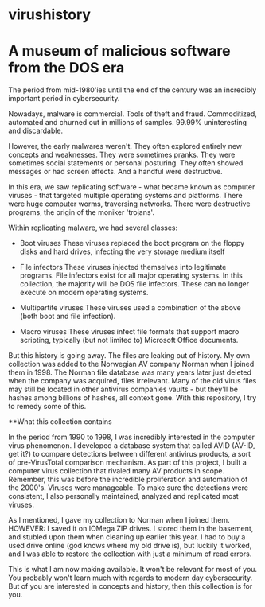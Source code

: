 # virushistory
<h1>A museum of malicious software from the DOS era</h1>

The period from mid-1980'ies until the end of the century was an incredibly important period in cybersecurity. 

Nowadays, malware is commercial. Tools of theft and fraud. Commoditized, automated and churned out in millions of samples.
99.99% uninteresting and discardable.

However, the early malwares weren't. They often explored entirely new concepts and weaknesses. They were sometimes pranks. They were sometimes social statements or personal posturing. They often showed messages or had screen effects. And a handful were destructive. 

In this era, we saw replicating software - what became known as computer viruses - that targeted multiple operating systems and platforms. There were huge computer worms, traversing networks. There were destructive programs, the origin of the moniker 'trojans'.

Within replicating malware, we had several classes:

* Boot viruses
These viruses replaced the boot program on the floppy disks and hard drives, infecting the very storage medium itself

* File infectors
These viruses injected themselves into legitimate programs. File infectors exist for all major operating systems. In this collection, the majority will be DOS file infectors. These can no longer execute on modern operating systems.

* Multipartite viruses
These viruses used a combination of the above (both boot and file infection).
  
* Macro viruses
These viruses infect file formats that support macro scripting, typically (but not limited to) Microsoft Office documents.

But this history is going away. The files are leaking out of history. My own collection was added to the Norwegian AV company Norman when I joined them in 1998. The Norman file database was many years later just deleted when the company was acquired, files irrelevant. Many of the old virus files may still be located in other antivirus companies vaults - but they'll be hashes among billions of hashes, all context gone. With this repository, I try to remedy some of this.


**What this collection contains

In the period from 1990 to 1998, I was incredibly interested in the computer virus phenomenon. I developed a database system that called AVID (AV-ID, get it?) to compare detections between different antivirus products, a sort of pre-VirusTotal comparison mechanism. As part of this project, I built a computer virus collection that rivaled many AV products in scope. Remember, this was before the incredible proliferation and automation of the 2000's. Viruses were manageable.
To make sure the detections were consistent, I also personally maintained, analyzed and replicated most viruses.  

As I mentioned, I gave my collection to Norman when I joined them. HOWEVER: I saved it on IOMega ZIP drives. I stored them in the basement, and stubled upon them when cleaning up earlier this year. I had to buy a used drive online (god knows where my old drive is), but luckily it worked, and I was able to restore the collection with just a minimum of read errors.

This is what I am now making available. It won't be relevant for most of you. You probably won't learn much with regards to modern day cybersecurity. But of you are interested in concepts and history, then this collection is for you. 






